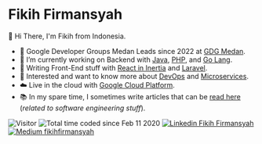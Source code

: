# Fikih Firmansyah

👋 Hi There, I'm Fikih from Indonesia.
- 🚢 Google Developer Groups Medan Leads since 2022 at [GDG Medan](https://gdgmedan.com/).
- 🧭 I’m currently working on Backend with [Java](https://dev.java/), [PHP](https://www.php.net/), and [Go Lang](https://go.dev/).
- 💾 Writing Front-End stuff with [React in Inertia](https://inertiajs.com/) and [Laravel](https://laravel.com/).
- 👀 Interested and want to know more about [DevOps](https://devops.com/) and [Microservices](https://microservices.io/).
- ☁️ Live in the cloud with [Google Cloud Platform](https://cloud.google.com/).
- 📚 In my spare time, I sometimes write articles that can be [read here](https://fikihfirmansyah.medium.com/) (_related to software engineering stuff_).

![Visitor](https://visitor-badge.laobi.icu/badge?page_id=fikihfirmansyah.fikihfirmansyah)
![Total time coded since Feb 11 2020](https://wakatime.com/badge/user/5346ecae-279b-4a47-aa65-5ae244c88994.svg)
[![Linkedin Fikih Firmansyah](https://img.shields.io/badge/Linkedin-Fikih%20Firmansyah-blue?logo=LinkedIn&logoColor=white)](https://www.linkedin.com/in/fikih-firmansyah/)
[![Medium fikihfirmansyah](https://img.shields.io/badge/Medium-fikihfirmansyah-blue?logo=Medium&logoColor=white)](https://fikihfirmansyah.medium.com/)
